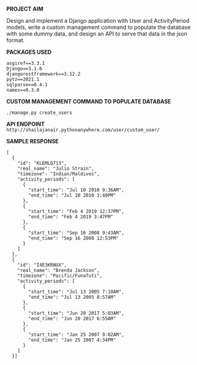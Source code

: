 **PROJECT AIM**

Design and implement a Django application with User and ActivityPeriod models, write  a custom management command
to populate the database with some dummy data, and design an API to serve that data in the json format.

**PACKAGES USED**
```
asgiref==3.3.1
Django==3.1.6
djangorestframework==3.12.2
pytz==2021.1
sqlparse==0.4.1
names==0.3.0
```
**CUSTOM MANAGEMENT COMMAND TO POPULATE DATABASE**

`./manage.py create_users`

**API ENDPOINT**
`http://shailajanair.pythonanywhere.com/user/custom_user/`

**SAMPLE RESPONSE**
```
[
  {
    "id": "KLEMLQ713",
    "real_name": "Julio Strain",
    "timezone": "Indian/Maldives",
    "activity_periods": [
      {
        "start_time": "Jul 10 2010 9:36AM",
        "end_time": "Jul 10 2010 3:40PM"
      },
      {
        "start_time": "Feb 4 2019 12:37PM",
        "end_time": "Feb 4 2019 3:47PM"
      },
      {
        "start_time": "Sep 16 2008 9:43AM",
        "end_time": "Sep 16 2008 12:53PM"
      }
    ]
  },
  {
    "id": "I4E3KRNUX",
    "real_name": "Brenda Jackson",
    "timezone": "Pacific/Funafuti",
    "activity_periods": [
      {
        "start_time": "Jul 13 2005 7:10AM",
        "end_time": "Jul 13 2005 8:57AM"
      },
      {
        "start_time": "Jun 20 2017 5:03AM",
        "end_time": "Jun 20 2017 6:55AM"
      },
      {
        "start_time": "Jan 25 2007 9:02AM",
        "end_time": "Jan 25 2007 4:34PM"
      }
    ]
  }]
```

